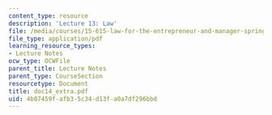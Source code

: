 ```yaml
---
content_type: resource
description: 'Lecture 13: Law'
file: /media/courses/15-615-law-for-the-entrepreneur-and-manager-spring-2003/4b07459fafb35c34d13fa0a7df296bbd_doc14_extra.pdf
file_type: application/pdf
learning_resource_types:
- Lecture Notes
ocw_type: OCWFile
parent_title: Lecture Notes
parent_type: CourseSection
resourcetype: Document
title: doc14_extra.pdf
uid: 4b07459f-afb3-5c34-d13f-a0a7df296bbd
---
```

